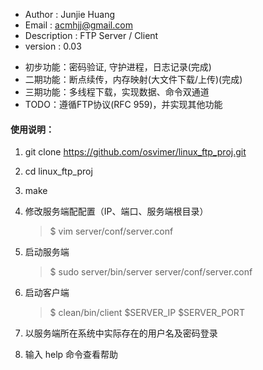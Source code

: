 * Author         : Junjie Huang
* Email          : acmhjj@gmail.com
* Description    : FTP Server / Client
* version        : 0.03
- 初步功能：密码验证, 守护进程，日志记录(完成)
- 二期功能：断点续传，内存映射(大文件下载/上传)(完成)
- 三期功能：多线程下载，实现数据、命令双通道
- TODO：遵循FTP协议(RFC 959)，并实现其他功能

#### 使用说明：

1. git clone https://github.com/osvimer/linux_ftp_proj.git
2. cd linux_ftp_proj
3. make
4. 修改服务端配配置（IP、端口、服务端根目录）
    > $ vim server/conf/server.conf

5. 启动服务端
    > $ sudo server/bin/server server/conf/server.conf

6. 启动客户端 
    > $ clean/bin/client $SERVER_IP $SERVER_PORT

7. 以服务端所在系统中实际存在的用户名及密码登录
8. 输入 help 命令查看帮助
